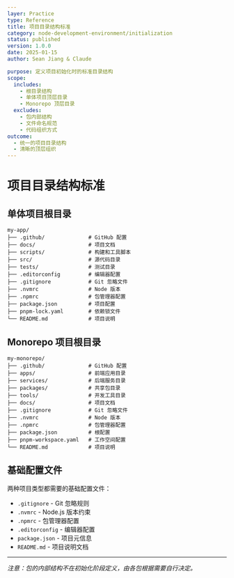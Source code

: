 ```yaml
---
layer: Practice
type: Reference
title: 项目目录结构标准
category: node-development-environment/initialization
status: published
version: 1.0.0
date: 2025-01-15
author: Sean Jiang & Claude

purpose: 定义项目初始化时的标准目录结构
scope:
  includes:
    - 根目录结构
    - 单体项目顶层目录
    - Monorepo 顶层目录
  excludes:
    - 包内部结构
    - 文件命名规范
    - 代码组织方式
outcome:
  - 统一的项目目录结构
  - 清晰的顶层组织
---
```


# 项目目录结构标准

## 单体项目根目录

```
my-app/
├── .github/              # GitHub 配置
├── docs/                 # 项目文档
├── scripts/              # 构建和工具脚本
├── src/                  # 源代码目录
├── tests/                # 测试目录
├── .editorconfig         # 编辑器配置
├── .gitignore            # Git 忽略文件
├── .nvmrc                # Node 版本
├── .npmrc                # 包管理器配置
├── package.json          # 项目配置
├── pnpm-lock.yaml        # 依赖锁文件
└── README.md             # 项目说明
```

## Monorepo 项目根目录

```
my-monorepo/
├── .github/              # GitHub 配置
├── apps/                 # 前端应用目录
├── services/             # 后端服务目录
├── packages/             # 共享包目录
├── tools/                # 开发工具目录
├── docs/                 # 项目文档
├── .gitignore            # Git 忽略文件
├── .nvmrc                # Node 版本
├── .npmrc                # 包管理器配置
├── package.json          # 根配置
├── pnpm-workspace.yaml   # 工作空间配置
└── README.md             # 项目说明
```

## 基础配置文件

两种项目类型都需要的基础配置文件：

- `.gitignore` - Git 忽略规则
- `.nvmrc` - Node.js 版本约束
- `.npmrc` - 包管理器配置
- `.editorconfig` - 编辑器配置
- `package.json` - 项目元信息
- `README.md` - 项目说明文档

---

*注意：包的内部结构不在初始化阶段定义，由各包根据需要自行决定。*